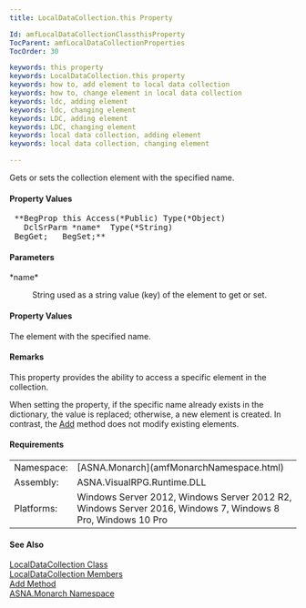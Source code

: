 ```yaml
---
title: LocalDataCollection.this Property

Id: amfLocalDataCollectionClassthisProperty
TocParent: amfLocalDataCollectionProperties
TocOrder: 30

keywords: this property
keywords: LocalDataCollection.this property
keywords: how to, add element to local data collection
keywords: how to, change element in local data collection
keywords: ldc, adding element
keywords: ldc, changing element
keywords: LDC, adding element
keywords: LDC, changing element
keywords: local data collection, adding element
keywords: local data collection, changing element

---
```


Gets or sets the collection element with the specified name.

#### Property Values
<pre class="prettyprint"> **BegProp this Access(*Public) Type(*Object) 
   DclSrParm *name*  Type(*String)
 BegGet;   BegSet;**       </pre>

#### Parameters
<dl>
        <dt>
 *name* 
        </dt>
        <dd>

String used as a string value (key) of the element to get or set.
</dd>
</dl>

#### Property Values
The element with the specified name.

#### Remarks
This property provides the ability to access a specific element in the collection.

When setting the property, if the specific name already exists in the dictionary, the value is replaced; otherwise, a new element is created. In contrast, the [Add](amfLocalDataCollectionClassAddMethod.html) method does not modify existing elements.
<!-- start -->

#### Requirements
<table class="dttable" cellspacing="0" cellpadding="4" width="60%">
           <colgroup>
            <col width="15%" style="font-weight:bold" />
            <col width="85%" />
          </colgroup>
          <tr>
            <td>Namespace:</td>
            <td>[ASNA.Monarch](amfMonarchNamespace.html)</td>
          </tr>
          <tr>
            <td>Assembly:</td>
            <td>ASNA.VisualRPG.Runtime.DLL</td>
          </tr>
         <tr>
            <td>Platforms:</td>
            <td> Windows Server 2012, Windows Server 2012 R2, Windows Server 2016, Windows 7, Windows 8 Pro, Windows 10 Pro</td>
         </tr>
</table>

<!-- end -->

#### See Also
[ LocalDataCollection Class](amfLocalDataCollectionClass.html) <br /> [ LocalDataCollection Members](amfLocalDataCollectionMembers.html) <br /> [Add Method](amfLocalDataCollectionClassAddMethod.html) <br /> [ASNA.Monarch Namespace](amfMonarchNamespace.html) 
